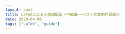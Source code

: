 ```yaml
---
layout: post
title: LaTeXによる小説組版法・中級編――ベスト文集制作記録⑥
date: 2020-04-08
tags: ["LaTeX", "guide"]
---
```


